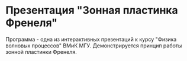 Презентация "Зонная пластинка Френеля"
================

Программа - одна из интерактивных презентаций к курсу "Физика волновых процессов" ВМиК МГУ. Демонстрируется принцип работы зонной пластинки Френеля.
